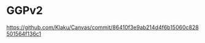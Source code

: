 # GGPv2

https://github.com/Klaku/Canvas/commit/86410f3e9ab214d4f6b15060c828501564f136c1


<!DOCTYPE HTML>
<html>
 <head>
    <script type="text/javascript" charset="UTF-8">
        var canvas, c;
        var E = [250, 450];
        var d = 3200;
        
        var podstawa = scale([
            //Bottom side
            [20,60,10],
            [30,60,10],
            [30,60,-10],
            [20,60,-10],
             //Top Side
            [22,55,8],
            [28,55,8],
            [28,55,-8],
            [22,55,-8],
        ],10);
         var body = scale([
         //Bottom Range
            [23,55,7],
            [27,55,7],
            [27,55,-7],
            [23,55,-7],
         //Top Range
            [23,35,7],
            [27,35,7],
            [27,35,-7],
            [23,35,-7],
        ],10)
         var roof = scale([
            [25,30,0]
        ],10)
         var wingArm = scale([
            [25,40,-7],
            [25,40,-8]
        ], 10)
        
        var wings = scale([
            [25,50,-8],
            [25,30,-8],
            [15,40,-8],
            [35,40,-8]
        ],10)
         function draw1() {
             //Podstawa
            //Bottom Side
            line3D(podstawa[0],podstawa[1],"white");
            line3D(podstawa[1],podstawa[2],"white");
            line3D(podstawa[2],podstawa[3],"white");
            line3D(podstawa[3],podstawa[0],"white");
             //Top Side
            line3D(podstawa[4],podstawa[5],"white");
            line3D(podstawa[5],podstawa[6],"white");
            line3D(podstawa[6],podstawa[7],"white");
            line3D(podstawa[7],podstawa[4],"white");
             //Bottom/Top connectors
            line3D(podstawa[0],podstawa[4],"white");
            line3D(podstawa[1],podstawa[5],"white");
            line3D(podstawa[2],podstawa[6],"white");
            line3D(podstawa[3],podstawa[7],"white");
             //Body
            //Bottom Side
            line3D(body[0],body[1],"green");
            line3D(body[1],body[2],"green");
            line3D(body[2],body[3],"green");
            line3D(body[3],body[0],"green");
             //Top Side
            line3D(body[4],body[5],"green");
            line3D(body[5],body[6],"green");
            line3D(body[6],body[7],"green");
            line3D(body[7],body[4],"green");
             //Bottom/Top connectors
            line3D(body[0],body[4],"green");
            line3D(body[1],body[5],"green");
            line3D(body[2],body[6],"green");
            line3D(body[3],body[7],"green");
             //Roof
            line3D(body[4],roof[0],"red");
            line3D(body[5],roof[0],"red");
            line3D(body[6],roof[0],"red");
            line3D(body[7],roof[0],"red");
             //Smiglo
            //Ramie
            line3D(wingArm[0],wingArm[1],"blue");
             //Reszta smigiel
            line3D(wingArm[1], wings[0],"blue");
            line3D(wingArm[1], wings[1],"blue");
            line3D(wingArm[1], wings[2],"blue");
            line3D(wingArm[1], wings[3],"blue");
        }
         function animate() {
            //smiglo = tablica punktów do obrócenia o kąt 6 wokół punktu cube[5]
            rotateZVertex(wings, wingArm[0], 1);
            //Czyszczenie sceny
            clear();
            //Rysowanie ponowne sceny
            draw1();
        }
         //Template
        function scale(v, s) {
            for (var i = 0; i < v.length; i++) {
                for (var j = 0; j < v[i].length; j++) {
                    v[i][j] *= s;
                }
            }
            return v;
        }
         //Template
        function clear() {
            canvas = document.getElementById("canvas");
            if (!canvas.getContext) {
                return;
            }
            c = canvas.getContext("2d");
            c.clearRect(0, 0, canvas.width, canvas.height);
        }
        //Template
        function line3D(a, b, color) //Template
        {
            line(projectXY(a, d), projectXY(b, d), color);
        }
         //Template
        function line(a, b, style) //Template
        {
            canvas = document.getElementById("canvas");
            if (!canvas.getContext) {
                return;
            }
            c = canvas.getContext("2d");
            c.beginPath();
            c.moveTo(a[0], a[1]);
            c.lineTo(b[0], b[1]);
            c.strokeStyle = style || "rgb(200,0,0)";
            c.stroke();
        }
         //Template
        function projectXY(p, d) {
            var q = [];
            q[0] = (p[0] - E[0]) * d / (d + p[2]) + E[0];
            q[1] = (p[1] - E[1]) * d / (d + p[2]) + E[1];
            return q;
        }
         var play;
         /**
         * im większa liczba tym wolniejsza aplikacja
         */
        function start() {
            play = setInterval('animate()', 5);
        }
         //template
        function stop() {
            clearInterval(play);
        }
         //Template
        function keyDownHandler(e) {
            e = e || event;
            var keyCode = e.keyCode,
                letter = (String.fromCharCode(e.keyCode) || '').toLowerCase();
            if (37 == keyCode) { //strzałka w lewo
                translateVertex(podstawa, [-10, 0, 0]);
                translateVertex(body, [-10, 0, 0]);
                translateVertex(roof, [-10, 0, 0]);
                translateVertex(wingArm, [-10, 0, 0]);
                translateVertex(wings, [-10, 0, 0]);
                clear();
                draw1();
            }
            if (38 == keyCode) { //strzałka w górę
                translateVertex(podstawa, [0, -10, 0]);
                translateVertex(body, [0, -10, 0]);
                translateVertex(roof, [0, -10, 0]);
                translateVertex(wingArm, [0, -10, 0]);
                translateVertex(wings, [0, -10, 0]);
                clear();
                draw1();
            }
            if (39 == keyCode) { //strzałka w prawo
                translateVertex(podstawa, [10, 0, 0]);
                translateVertex(body, [10, 0, 0]);
                translateVertex(roof, [10, 0, 0]);
                translateVertex(wingArm, [10, 0, 0]);
                translateVertex(wings, [10, 0, 0]);
                clear();
                draw1();
            }
            if (40 == keyCode) { //strzałka w dół
                translateVertex(podstawa, [0, 10, 0]);
                translateVertex(body, [0, 10, 0]);
                translateVertex(roof, [0, 10, 0]);
                translateVertex(wingArm, [0, 10, 0]);
                translateVertex(wings, [0, 10, 0]);
                clear();
                draw1();
            }
            if (33 == keyCode) { //[page up]  (zbliĹĽanie)
                translateVertex(podstawa, [0, 0, -10]);
                translateVertex(body, [0, 0, -10]);
                translateVertex(roof, [0, 0, -10]);
                translateVertex(wingArm, [0, 0, -10]);
                translateVertex(wings, [0, 0, -10]);
                clear();
                draw1();
            }
            if (34 == keyCode) { //[page down] (oddalanie)
                translateVertex(podstawa, [0, 0, 10]);
                translateVertex(body, [0, 0, 10]);
                translateVertex(roof, [0, 0, 10]);
                translateVertex(wingArm, [0, 0, 10]);
                translateVertex(wings, [0, 0, 10]);
                clear();
                draw1();
            }
            if (90 == keyCode) { // z zmiejsza d
                d = d - 50;
                SetDivs();
            }
            if (65 == keyCode) { // a zwieksza d
                d = d + 50;
                SetDivs();
            }
            if (88 == keyCode) { // x zmiejsza x kamery
                E[0] = E[0] - 50;
                SetDivs();
            }
            if (83 == keyCode) { // s zwieksza x kamery
                E[0] = E[0] + 50;
                SetDivs();
            }
            if (67 == keyCode) {
                E[1] = E[1] - 50;
                SetDivs();
            }
            if (68 == keyCode) {
                E[1] = E[1] + 50;
                SetDivs();
            }
            return false;
        }
         //Template
        function napraw() {
            E = [250, 450];
            d = 3200;
            SetDivs();
            clear();
            draw1();
        }
         //Template
        function degreesToRadians(angle) {
            return radians = (Math.PI / 180) * angle;
        }
         //Template
        function rotateX(p, q, angle) {
            var pom = p[1];
            var f = degreesToRadians(angle);
             p[1] = ((p[1] - q[1]) * Math.cos(f) - (p[2] - q[2]) * Math.sin(f)) + q[1];
            p[2] = ((pom - q[1]) * Math.sin(f) + (p[2] - q[2]) * Math.cos(f)) + q[2];
             return p;
        }
         //Template
        function rotateXVertex(v, q, angle) {
            for (var i = 0; i < v.length; i++) {
                v[i] = rotateX(v[i], q, angle);
            }
            return v;
        }
         //Template
        function rotateY(p, q, angle) {
            var pom = p[2];
            var f = degreesToRadians(angle);
             p[2] = ((p[2] - q[2]) * Math.cos(f) - (p[0] - q[0]) * Math.sin(f)) + q[2];
            p[0] = ((pom - q[2]) * Math.sin(f) + (p[0] - q[0]) * Math.cos(f)) + q[0];
             return p;
        }
         //Template
        function rotateYVertex(v, q, angle) {
            for (var i = 0; i < v.length; i++) {
                v[i] = rotateY(v[i], q, angle);
            }
            return v;
        }
         //Template
        function rotateZ(p, q, angle) {
            var pom = p[0];
            var f = degreesToRadians(angle);
             p[0] = ((p[0] - q[0]) * Math.cos(f) - (p[1] - q[1]) * Math.sin(f)) + q[0];
            p[1] = ((pom - q[0]) * Math.sin(f) + (p[1] - q[1]) * Math.cos(f)) + q[1];
             return p;
        }
         //Template
        function rotateZVertex(v, q, angle) {
            for (var i = 0; i < v.length; i++) {
                v[i] = rotateZ(v[i], q, angle);
            }
            return v;
        }
         //Template
        function translate(a, b) {
            a[0] = a[0] + b[0];
            a[1] = a[1] + b[1];
            a[2] = a[2] + b[2];
            return a;
        }
         //Template
        function translateVertex(v, b) {
            for (i = 0; i < v.length; i++) {
                translate(v[i], b);
            }
            return v;
        }
         //Moje ale działa jak Template
        function SetDivs() {
            document.getElementById("E").innerHTML = "Obserwator: " + E[0] + ":" + E[1];
            document.getElementById("D").innerHTML = "Ogniskowa: " + d;
            clear();
            draw1();
        }
    </script>
</head>
 <body style="background-color:#111;" onkeydown="keyDownHandler(event)" onload="SetDivs()">
    <center>
        <canvas id="canvas" width="500" height="800" style="background-color:#333333;"></canvas></center>
    <br />
    <center>
        <button onclick="stop(); start();">Start</button>
        <button onclick="stop();">Stop</button>
        <br />
        <br />
        <button onclick="draw1();">Rysuj</button>
        <button onclick="napraw();">Camera Defaults</button>
        <br />
        <br />
        <div style="border:1px solid #fff;border-radius:5px; position:fixed; top:30px; left:0px; color:#aaa; font-size:22px; background-color:#444; padding:10px;">
            <div id="E"></div>
            <div id="D"></div>
        </div>
        <div style="border:1px solid #fff;border-radius:5px; position:fixed; bottom:30px; left:0px; color:#aaa; font-size:22px; background-color:#444; padding:10px;">
            <span>Ogniskowa [a]/[z]</span><br />
            <span>Obserwator X [s]/[x]</span><br />
            <span>Obserwator Y[d]/[c]</span><br />
            <span>Poruszanie [Strzałki]</span><br />
            <span>Skalowanie [PgUp/PgDown]</span>
        </div>
    </center>
</body>
 </html> 
